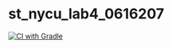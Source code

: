 # st_nycu_lab4_0616207
[![CI with Gradle](https://github.com/yasyuannn/st_nycu_lab4_0616207/actions/workflows/gradle.yml/badge.svg)](https://github.com/yasyuannn/st_nycu_lab4_0616207/actions/workflows/gradle.yml)
